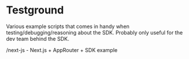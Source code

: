 # Testground

Various example scripts that comes in handy when testing/debugging/reasoning about the SDK.
Probably only useful for the dev team behind the SDK.

/next-js - Next.js + AppRouter + SDK example
